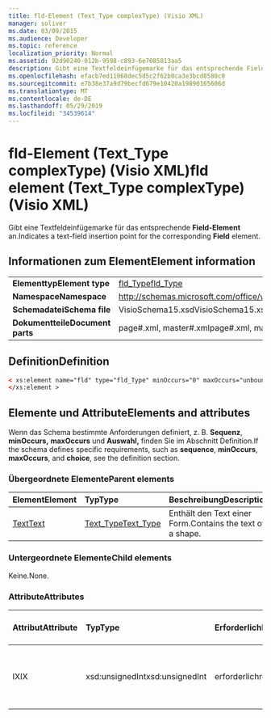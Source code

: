 ```yaml
---
title: fld-Element (Text_Type complexType) (Visio XML)
manager: soliver
ms.date: 03/09/2015
ms.audience: Developer
ms.topic: reference
localization_priority: Normal
ms.assetid: 92d90240-012b-9598-c893-6e7085813aa5
description: Gibt eine Textfeldeinfügemarke für das entsprechende Field-Element an.
ms.openlocfilehash: efacb7ed11968dec5d5c2f62b0ca3e3bcd8580c0
ms.sourcegitcommit: e7b38e37a9d79becfd679e10420a19890165606d
ms.translationtype: MT
ms.contentlocale: de-DE
ms.lasthandoff: 05/29/2019
ms.locfileid: "34539614"
---
```

# <a name="fld-element-text_type-complextype-visio-xml"></a><span data-ttu-id="3bfdc-103">fld-Element (Text_Type complexType) (Visio XML)</span><span class="sxs-lookup"><span data-stu-id="3bfdc-103">fld element (Text_Type complexType) (Visio XML)</span></span>

<span data-ttu-id="3bfdc-104">Gibt eine Textfeldeinfügemarke für das entsprechende **Field-Element** an.</span><span class="sxs-lookup"><span data-stu-id="3bfdc-104">Indicates a text-field insertion point for the corresponding **Field** element.</span></span> 
  
## <a name="element-information"></a><span data-ttu-id="3bfdc-105">Informationen zum Element</span><span class="sxs-lookup"><span data-stu-id="3bfdc-105">Element information</span></span>

|||
|:-----|:-----|
|<span data-ttu-id="3bfdc-106">**Elementtyp**</span><span class="sxs-lookup"><span data-stu-id="3bfdc-106">**Element type**</span></span> <br/> |[<span data-ttu-id="3bfdc-107">fld_Type</span><span class="sxs-lookup"><span data-stu-id="3bfdc-107">fld_Type</span></span>](fld_type-complextypevisio-xml.md) <br/> |
|<span data-ttu-id="3bfdc-108">**Namespace**</span><span class="sxs-lookup"><span data-stu-id="3bfdc-108">**Namespace**</span></span> <br/> |http://schemas.microsoft.com/office/visio/2012/main  <br/> |
|<span data-ttu-id="3bfdc-109">**Schemadatei**</span><span class="sxs-lookup"><span data-stu-id="3bfdc-109">**Schema file**</span></span> <br/> |<span data-ttu-id="3bfdc-110">VisioSchema15.xsd</span><span class="sxs-lookup"><span data-stu-id="3bfdc-110">VisioSchema15.xsd</span></span>  <br/> |
|<span data-ttu-id="3bfdc-111">**Dokumentteile**</span><span class="sxs-lookup"><span data-stu-id="3bfdc-111">**Document parts**</span></span> <br/> |<span data-ttu-id="3bfdc-112">page#.xml, master#.xml</span><span class="sxs-lookup"><span data-stu-id="3bfdc-112">page#.xml, master#.xml</span></span>  <br/> |
   
## <a name="definition"></a><span data-ttu-id="3bfdc-113">Definition</span><span class="sxs-lookup"><span data-stu-id="3bfdc-113">Definition</span></span>

```XML
< xs:element name="fld" type="fld_Type" minOccurs="0" maxOccurs="unbounded" >
</xs:element >
```

## <a name="elements-and-attributes"></a><span data-ttu-id="3bfdc-114">Elemente und Attribute</span><span class="sxs-lookup"><span data-stu-id="3bfdc-114">Elements and attributes</span></span>

<span data-ttu-id="3bfdc-115">Wenn das Schema bestimmte Anforderungen definiert, z. B. **Sequenz**, **minOccurs,** **maxOccurs** und **Auswahl,** finden Sie im Abschnitt Definition.</span><span class="sxs-lookup"><span data-stu-id="3bfdc-115">If the schema defines specific requirements, such as **sequence**, **minOccurs**, **maxOccurs**, and **choice**, see the definition section.</span></span> 
  
### <a name="parent-elements"></a><span data-ttu-id="3bfdc-116">Übergeordnete Elemente</span><span class="sxs-lookup"><span data-stu-id="3bfdc-116">Parent elements</span></span>

|<span data-ttu-id="3bfdc-117">**Element**</span><span class="sxs-lookup"><span data-stu-id="3bfdc-117">**Element**</span></span>|<span data-ttu-id="3bfdc-118">**Typ**</span><span class="sxs-lookup"><span data-stu-id="3bfdc-118">**Type**</span></span>|<span data-ttu-id="3bfdc-119">**Beschreibung**</span><span class="sxs-lookup"><span data-stu-id="3bfdc-119">**Description**</span></span>|
|:-----|:-----|:-----|
|[<span data-ttu-id="3bfdc-120">Text</span><span class="sxs-lookup"><span data-stu-id="3bfdc-120">Text</span></span>](text-element-shapesheet_type-complextypevisio-xml.md) <br/> |[<span data-ttu-id="3bfdc-121">Text_Type</span><span class="sxs-lookup"><span data-stu-id="3bfdc-121">Text_Type</span></span>](text_type-complextypevisio-xml.md) <br/> |<span data-ttu-id="3bfdc-122">Enthält den Text einer Form.</span><span class="sxs-lookup"><span data-stu-id="3bfdc-122">Contains the text of a shape.</span></span>  <br/> |
   
### <a name="child-elements"></a><span data-ttu-id="3bfdc-123">Untergeordnete Elemente</span><span class="sxs-lookup"><span data-stu-id="3bfdc-123">Child elements</span></span>

<span data-ttu-id="3bfdc-124">Keine.</span><span class="sxs-lookup"><span data-stu-id="3bfdc-124">None.</span></span>
  
### <a name="attributes"></a><span data-ttu-id="3bfdc-125">Attribute</span><span class="sxs-lookup"><span data-stu-id="3bfdc-125">Attributes</span></span>

|<span data-ttu-id="3bfdc-126">**Attribut**</span><span class="sxs-lookup"><span data-stu-id="3bfdc-126">**Attribute**</span></span>|<span data-ttu-id="3bfdc-127">**Typ**</span><span class="sxs-lookup"><span data-stu-id="3bfdc-127">**Type**</span></span>|<span data-ttu-id="3bfdc-128">**Erforderlich**</span><span class="sxs-lookup"><span data-stu-id="3bfdc-128">**Required**</span></span>|<span data-ttu-id="3bfdc-129">**Beschreibung**</span><span class="sxs-lookup"><span data-stu-id="3bfdc-129">**Description**</span></span>|<span data-ttu-id="3bfdc-130">**Mögliche Werte**</span><span class="sxs-lookup"><span data-stu-id="3bfdc-130">**Possible values**</span></span>|
|:-----|:-----|:-----|:-----|:-----|
|<span data-ttu-id="3bfdc-131">IX</span><span class="sxs-lookup"><span data-stu-id="3bfdc-131">IX</span></span>  <br/> |<span data-ttu-id="3bfdc-132">xsd:unsignedInt</span><span class="sxs-lookup"><span data-stu-id="3bfdc-132">xsd:unsignedInt</span></span>  <br/> |<span data-ttu-id="3bfdc-133">erforderlich</span><span class="sxs-lookup"><span data-stu-id="3bfdc-133">required</span></span>  <br/> |<span data-ttu-id="3bfdc-134">Der nullbasierte Index des Elements innerhalb des übergeordneten Elements.</span><span class="sxs-lookup"><span data-stu-id="3bfdc-134">The zero-based index of the element within its parent element.</span></span>  <br/> |<span data-ttu-id="3bfdc-135">Werte des xsd:unsignedInt-Typs.</span><span class="sxs-lookup"><span data-stu-id="3bfdc-135">Values of the xsd:unsignedInt type.</span></span>  <br/> |
   

